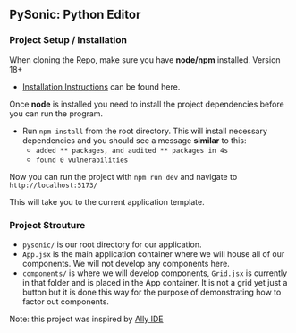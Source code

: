 ## PySonic: Python Editor

### Project Setup / Installation
When cloning the Repo, make sure you have **node/npm** installed. Version 18+

- [Installation Instructions](https://docs.npmjs.com/downloading-and-installing-node-js-and-npm) can be found here. 

Once **node** is installed you need to install the project dependencies before you can run the program. 
- Run `npm install` from the root directory. This will install necessary dependencies and you should see a message **similar** to this:
    - `added ** packages, and audited ** packages in 4s`
    - `found 0 vulnerabilities`

Now you can run the project with `npm run dev` and navigate to `http://localhost:5173/`

This will take you to the current application template.

### Project Strcuture

- `pysonic/` is our root directory for our application. 
- `App.jsx` is the main application container where we will house all of our components. We will not develop any components here.
- `components/` is where we will develop components, `Grid.jsx` is currently in that folder and is placed in the App container. It is not a grid yet just a button but it is done this way for the purpose of demonstrating how to factor out components.

Note: this project was inspired by [Ally IDE](https://ally-ide.herokuapp.com)
